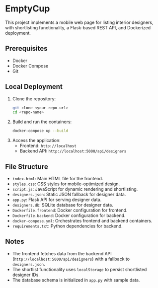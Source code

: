# EmptyCup 
This project implements a mobile web page for listing interior designers, with shortlisting functionality, a Flask-based REST API, and Dockerized deployment.

## Prerequisites
- Docker
- Docker Compose
- Git

## Local Deployment
1. Clone the repository:
   ```bash
   git clone <your-repo-url>
   cd <repo-name>
   ```
2. Build and run the containers:
   ```bash
   docker-compose up --build
   ```
3. Access the application:
   - Frontend: `http://localhost`
   - Backend API: `http://localhost:5000/api/designers`


## File Structure
- `index.html`: Main HTML file for the frontend.
- `styles.css`: CSS styles for mobile-optimized design.
- `script.js`: JavaScript for dynamic rendering and shortlisting.
- `designers.json`: Static JSON fallback for designer data.
- `app.py`: Flask API for serving designer data.
- `designers.db`: SQLite database for designer data.
- `Dockerfile.frontend`: Docker configuration for frontend.
- `Dockerfile.backend`: Docker configuration for backend.
- `docker-compose.yml`: Orchestrates frontend and backend containers.
- `requirements.txt`: Python dependencies for backend.

## Notes
- The frontend fetches data from the backend API (`http://localhost:5000/api/designers`) with a fallback to `designers.json`.
- The shortlist functionality uses `localStorage` to persist shortlisted designer IDs.
- The database schema is initialized in `app.py` with sample data.
